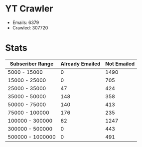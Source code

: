 # YT Crawler
- Emails: 6379
- Crawled: 307720

# Stats
| Subscriber Range  | Already Emailed | Not Emailed |
|-------|-------|-------|
| 5000 - 15000 | 0 | 1490 |
| 15000 - 25000 | 0 | 705 |
| 25000 - 35000 | 47 | 424 |
| 35000 - 50000 | 148 | 358 |
| 50000 - 75000 | 140 | 413 |
| 75000 - 100000 | 176 | 235 |
| 100000 - 300000 | 62 | 1247 |
| 300000 - 500000 | 0 | 443 |
| 500000 - 1000000 | 0 | 491 |

